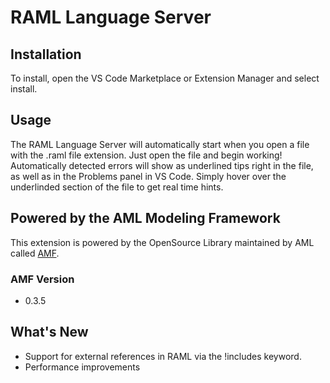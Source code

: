 # RAML Language Server

## Installation
To install, open the VS Code Marketplace or Extension Manager and select install. 

## Usage
The RAML Language Server will automatically start when you open a file with the .raml file extension. Just open the file and begin working! Automatically detected errors will show as underlined tips right in the file, as well as in the Problems panel in VS Code. Simply hover over the underlinded section of the file to get real time hints.

## Powered by the AML Modeling Framework
This extension is powered by the OpenSource Library maintained by AML called [AMF](https://github.com/aml-org/amf/tree/master).

### AMF Version
- 0.3.5

## What's New
- Support for external references in RAML via the !includes keyword.
- Performance improvements